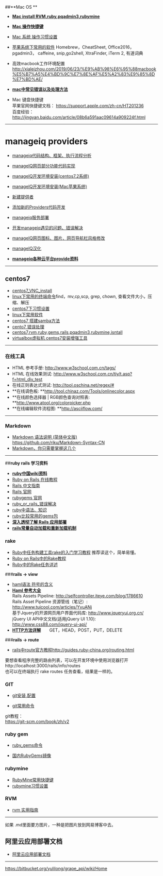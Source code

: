##**Mac OS **  

* [**Mac install RVM,ruby,pqadmin3,rubymine**](https://bitbucket.org/yulilong/my_wiki/wiki/Mac%20install%20RVM,ruby,pqadmin3,rubymine)     

* [**Mac 操作快捷键**](https://bitbucket.org/yulilong/my_wiki/wiki/Mac%20%E6%93%8D%E4%BD%9C%E5%BF%AB%E6%8D%B7%E9%94%AE)    

* [Mac 系统 操作习惯设置](https://bitbucket.org/yulilong/my_wiki/wiki/Mac%20%E7%B3%BB%E7%BB%9F%20%E6%93%8D%E4%BD%9C%E4%B9%A0%E6%83%AF%E8%AE%BE%E7%BD%AE)   

* [苹果系统下常用的软件](https://bitbucket.org/yulilong/my_wiki/wiki/%E8%8B%B9%E6%9E%9C%E7%B3%BB%E7%BB%9F%E4%B8%8B%E5%B8%B8%E7%94%A8%E7%9A%84%E8%BD%AF%E4%BB%B6)    Homebrew，CheatSheet, Office2016， pgadmin3，  caffeine, snip,go2shell, XtraFinder, iTerm 2, 有道词典     

* 高效macbook工作环境配置     
http://xialeizhou.com/2019/06/23/%E9%AB%98%E6%95%88macbook%E5%B7%A5%E4%BD%9C%E7%8E%AF%E5%A2%83%E9%85%8D%E7%BD%AE/     

* [**mac中常见错误以及处理方法**](https://bitbucket.org/yulilong/my_wiki/wiki/mac%E4%B8%AD%E5%B8%B8%E8%A7%81%E9%94%99%E8%AF%AF%E4%BB%A5%E5%8F%8A%E5%A4%84%E7%90%86%E6%96%B9%E6%B3%95)       

* Mac 键盘快捷键     
苹果官网快捷键文档： https://support.apple.com/zh-cn/HT201236        
百度经验： http://jingyan.baidu.com/article/08b6a591aac09614a909224f.html      

-------------------------------------------------------------------------------------------------

# **manageiq  providers** 

* [manageiq代码结构、框架、执行流程分析](https://bitbucket.org/yulilong/my_wiki/wiki/manageiq%E4%BB%A3%E7%A0%81%E7%BB%93%E6%9E%84%E3%80%81%E6%A1%86%E6%9E%B6%E3%80%81%E6%89%A7%E8%A1%8C%E6%B5%81%E7%A8%8B%E5%88%86%E6%9E%90)  

* [manageIQ网页部分功能代码实现](https://bitbucket.org/yulilong/my_wiki/wiki/manageIQ%E7%BD%91%E9%A1%B5%E9%83%A8%E5%88%86%E5%8A%9F%E8%83%BD%E4%BB%A3%E7%A0%81%E5%AE%9E%E7%8E%B0)    

* [manageIQ开发环境安装(centos7.2系统)](https://bitbucket.org/yulilong/my_wiki/wiki/manageIQ%E5%BC%80%E5%8F%91%E7%8E%AF%E5%A2%83%E5%AE%89%E8%A3%85(centos7.2%E7%B3%BB%E7%BB%9F))    

* [manageIQ开发环境安装(Mac苹果系统)](https://bitbucket.org/yulilong/my_wiki/wiki/manageIQ%E5%BC%80%E5%8F%91%E7%8E%AF%E5%A2%83%E5%AE%89%E8%A3%85(Mac%E8%8B%B9%E6%9E%9C%E7%B3%BB%E7%BB%9F))   

* [新建提供者](https://bitbucket.org/yulilong/my_wiki/wiki/%E6%96%B0%E5%BB%BA%E6%8F%90%E4%BE%9B%E8%80%85)   

* [添加新的Providers代码开发](https://bitbucket.org/yulilong/my_wiki/wiki/%E6%B7%BB%E5%8A%A0%E6%96%B0%E7%9A%84Providers%E4%BB%A3%E7%A0%81%E5%BC%80%E5%8F%91)      

* [manageiq服务部署](https://bitbucket.org/yulilong/my_wiki/wiki/manageiq%E6%9C%8D%E5%8A%A1%E9%83%A8%E7%BD%B2)   
   
* [开发manageiq遇见的问题、错误解决](https://bitbucket.org/yulilong/my_wiki/wiki/%E5%BC%80%E5%8F%91manageiq%E9%81%87%E8%A7%81%E7%9A%84%E9%97%AE%E9%A2%98%E3%80%81%E9%94%99%E8%AF%AF%E8%A7%A3%E5%86%B3)           

* [manageIQ网页图标、图片、网页导航栏风格修改](https://bitbucket.org/yulilong/my_wiki/wiki/manageIQ%E7%BD%91%E9%A1%B5%E5%9B%BE%E6%A0%87%E3%80%81%E5%9B%BE%E7%89%87%E3%80%81%E7%BD%91%E9%A1%B5%E5%AF%BC%E8%88%AA%E6%A0%8F%E9%A3%8E%E6%A0%BC%E4%BF%AE%E6%94%B9)     

* [manageIQ汉化](https://bitbucket.org/yulilong/my_wiki/wiki/manageIQ%E6%B1%89%E5%8C%96)      

* [**manageiq各种云平台provide资料**](https://bitbucket.org/yulilong/my_wiki/wiki/manageiq%E5%90%84%E7%A7%8D%E4%BA%91%E5%B9%B3%E5%8F%B0provide%E8%B5%84%E6%96%99)

---------------------------------------------------------------------------------------------------------

## **centos7**       

* [centos7_VNC_install](https://bitbucket.org/yulilong/my_wiki/wiki/centos7_VNC_install)
* [linux下常用的终端命令](https://bitbucket.org/yulilong/my_wiki/wiki/linux%E4%B8%8B%E5%B8%B8%E7%94%A8%E7%9A%84%E7%BB%88%E7%AB%AF%E5%91%BD%E4%BB%A4)find，mv,cp,scp, grep, chown, 查看文件大小，压缩、解压     
* [centos7下习惯设置](https://bitbucket.org/yulilong/my_wiki/wiki/centos7%E4%B8%8B%E4%B9%A0%E6%83%AF%E8%AE%BE%E7%BD%AE)      
* [ linux下常用软件](https://bitbucket.org/yulilong/my_wiki/wiki/linux%E4%B8%8B%E5%B8%B8%E7%94%A8%E8%BD%AF%E4%BB%B6)       
* [centos7 搭建samba方法](https://bitbucket.org/yulilong/my_wiki/wiki/centos7%20%E6%90%AD%E5%BB%BAsamba%E6%96%B9%E6%B3%95)
* [ cento7 错误处理](https://bitbucket.org/yulilong/my_wiki/wiki/cento7%20%E9%94%99%E8%AF%AF%E5%A4%84%E7%90%86)  
* [centos7,rvm,ruby,gems,rails,pqadmin3,rubymine,isntall](https://bitbucket.org/yulilong/my_wiki/wiki/centos7,rvm,ruby,gems,rails,pqadmin3,rubymine,isntall)     
* [virtualbox虚拟机 centos7安装增强工具](https://bitbucket.org/yulilong/my_wiki/wiki/virtualbox%E8%99%9A%E6%8B%9F%E6%9C%BA%20centos7%E5%AE%89%E8%A3%85%E5%A2%9E%E5%BC%BA%E5%B7%A5%E5%85%B7)    

-------------------------------------------------------------------------------------------------   
### **在线工具**

* HTML 参考手册: http://www.w3school.com.cn/tags/  
* HTML 在线效果测试: http://www.w3school.com.cn/tiy/t.asp?f=html_div_test      
* 在线正则表达式测试: http://tool.oschina.net/regex/#      
* **在线调色板: **http://tool.chinaz.com/Tools/onlinecolor.aspx       
* **在线颜色选择器 | RGB颜色查询对照表: **http://www.atool.org/colorpicker.php       
* **在线编辑软件流程图: **http://asciiflow.com/        

-------------------------------------------------------------------------------------------------

###  **Markdown**         

* [Markdown 语法说明 (简体中文版)](http://www.appinn.com/markdown/index.html)      
https://github.com/riku/Markdown-Syntax-CN       
* [Markdown，你只需要掌握这几个](http://www.tuicool.com/articles/fmeMbqR)    

-------------------------------------------------------------------------------------------------

##**ruby rails 学习资料**

* [**ruby中国wiki资料**](http://ruby-china.org/wiki)      
* [Ruby on Rails 在线教程](https://railstutorial-china.org/book/)          
* [Rails 中文指南](http://guides.ruby-china.org/)     
* [Rails 官网](http://rubyonrails.org/)        
* [rubygems 官网](https://rubygems.org/)   
* [ruby_or_rails_错误解决](https://bitbucket.org/yulilong/my_wiki/wiki/ruby_or_rails_%E9%94%99%E8%AF%AF%E8%A7%A3%E5%86%B3)
* [ruby中语法、知识](https://bitbucket.org/yulilong/my_wiki/wiki/ruby%E4%B8%AD%E8%AF%AD%E6%B3%95%E3%80%81%E7%9F%A5%E8%AF%86)  
* [ruby比较常用的gems包](https://bitbucket.org/yulilong/my_wiki/wiki/ruby%E6%AF%94%E8%BE%83%E5%B8%B8%E7%94%A8%E7%9A%84gems%E5%8C%85)
* [**深入透彻了解 Rails 应用部署**](http://ruby-china.org/wiki/deployment-rails)       
* [**rails常量自动加载和重新加载机制**](http://guides.ruby-china.org/autoloading_and_reloading_constants.html)    

### **rake**
* [Ruby中任务构建工具rake的入门学习教程](https://bitbucket.org/yulilong/my_wiki/wiki/Ruby%E4%B8%AD%E4%BB%BB%E5%8A%A1%E6%9E%84%E5%BB%BA%E5%B7%A5%E5%85%B7rake%E7%9A%84%E5%85%A5%E9%97%A8%E5%AD%A6%E4%B9%A0%E6%95%99%E7%A8%8B)          推荐读这个，简单易懂。
* [Ruby on Rails中的Rake教程](https://bitbucket.org/yulilong/my_wiki/wiki/%20Ruby%20on%20Rails%E4%B8%AD%E7%9A%84Rake%E6%95%99%E7%A8%8B)
* [Ruby中的Rake任务详述](https://bitbucket.org/yulilong/my_wiki/wiki/Ruby%E4%B8%AD%E7%9A%84Rake%E4%BB%BB%E5%8A%A1%E8%AF%A6%E8%BF%B0)


###**rails -> view**
* [haml语法 符号的含义](https://bitbucket.org/yulilong/my_wiki/wiki/haml%E8%AF%AD%E6%B3%95%20%E7%AC%A6%E5%8F%B7%E7%9A%84%E5%90%AB%E4%B9%89)      
* [**Haml 参考大全**](http://blackanger.blog.51cto.com/140924/47642/)      
Rails Assets Pipeline: http://selfcontroller.iteye.com/blog/1786610     
Rails Asset Pipeline 资源管线（笔记）:  http://www.tuicool.com/articles/YvuANj    
基于Jquery的开源网页用户界面代码库: http://www.jqueryui.org.cn/       
jQuery UI API中文文档(适用jQuery UI 1.10):  http://www.css88.com/jquery-ui-api/       
* [**HTTP方法详解**](https://bitbucket.org/yulilong/my_wiki/wiki/HTTP%E6%96%B9%E6%B3%95%E8%AF%A6%E8%A7%A3)　　GET，HEAD，POST，PUT，DELETE     

###**rails -> route**
* [rails中route官方教程](http://guides.ruby-china.org/routing.html)http://guides.ruby-china.org/routing.html

要想查看程序完整的路由列表，可以在开发环境中使用浏览器打开 http://localhost:3000/rails/info/routes    
也可以在终端执行 rake routes 任务查看，结果是一样的。
 
### **GIT**   

* [git安装,配置](https://bitbucket.org/yulilong/my_wiki/wiki/git%E5%AE%89%E8%A3%85,%E9%85%8D%E7%BD%AE)

* [git常用命令](https://bitbucket.org/yulilong/my_wiki/wiki/git%E5%B8%B8%E7%94%A8%E5%91%BD%E4%BB%A4)    

git教程：    
https://git-scm.com/book/zh/v2   

### **ruby gem**    

* [ruby_gems命令](https://bitbucket.org/yulilong/my_wiki/wiki/ruby_gems%E5%91%BD%E4%BB%A4)     

* [国内RubyGems镜像](https://bitbucket.org/yulilong/my_wiki/wiki/%E5%9B%BD%E5%86%85RubyGems%E9%95%9C%E5%83%8F)   

###  **rubymine**   

* [RubyMine常用快捷键](https://bitbucket.org/yulilong/my_wiki/wiki/RubyMine%E5%B8%B8%E7%94%A8%E5%BF%AB%E6%8D%B7%E9%94%AE)    
* [rubymine习惯设置](https://bitbucket.org/yulilong/my_wiki/wiki/rubymine%E4%B9%A0%E6%83%AF%E8%AE%BE%E7%BD%AE)    


###  **RVM**   

* [rvm 实用指南](http://ruby-china.org/topics/576)


-------------------------------------------------------------------------------------------------


如果 .md里面要方图片，一种是把图片放到网易博客中去。

## 阿里云应用部署文档
* [阿里云应用部署文档](https://bitbucket.org/yulilong/my_wiki/wiki/%20%E9%98%BF%E9%87%8C%E4%BA%91%E5%BA%94%E7%94%A8%E9%83%A8%E7%BD%B2%E6%96%87%E6%A1%A3)


-------------------------------------------------------------------------------------------------

https://bitbucket.org/yulilong/grape_api/wiki/Home